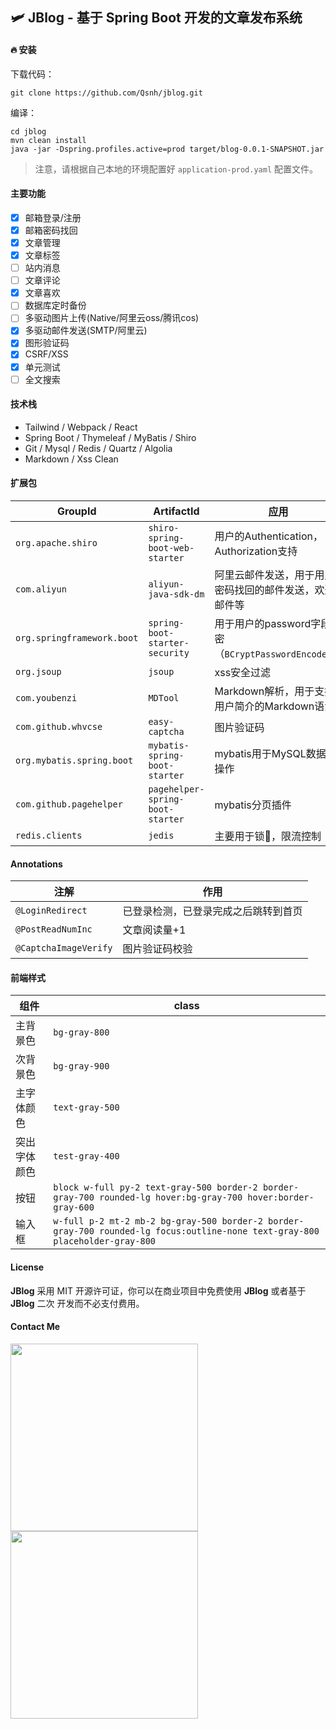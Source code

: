 
## 🛩 **JBlog** - 基于 Spring Boot 开发的文章发布系统

#### 🔥 安装

下载代码：

```
git clone https://github.com/Qsnh/jblog.git
```

编译：

```
cd jblog
mvn clean install
java -jar -Dspring.profiles.active=prod target/blog-0.0.1-SNAPSHOT.jar
```

> 注意，请根据自己本地的环境配置好 `application-prod.yaml` 配置文件。

#### 主要功能

+ [x] 邮箱登录/注册
+ [x] 邮箱密码找回
+ [x] 文章管理
+ [x] 文章标签
+ [ ] 站内消息
+ [ ] 文章评论
+ [x] 文章喜欢
+ [ ] 数据库定时备份
+ [ ] 多驱动图片上传(Native/阿里云oss/腾讯cos)
+ [x] 多驱动邮件发送(SMTP/阿里云)
+ [x] 图形验证码
+ [x] CSRF/XSS
+ [x] 单元测试
+ [ ] 全文搜索

#### 技术栈

+ Tailwind / Webpack / React
+ Spring Boot / Thymeleaf / MyBatis / Shiro
+ Git / Mysql / Redis / Quartz / Algolia
+ Markdown / Xss Clean

#### 扩展包

| GroupId | ArtifactId | 应用 |
| --- | --- | --- |
| `org.apache.shiro` | `shiro-spring-boot-web-starter` | 用户的Authentication，Authorization支持 |
| `com.aliyun` | `aliyun-java-sdk-dm` | 阿里云邮件发送，用于用户密码找回的邮件发送，欢迎邮件等 |
| `org.springframework.boot` | `spring-boot-starter-security` | 用于用户的password字段加密（`BCryptPasswordEncoder`）|
| `org.jsoup` | `jsoup` | xss安全过滤 |
| `com.youbenzi` | `MDTool` | Markdown解析，用于支持用户简介的Markdown语法 |
| `com.github.whvcse` | `easy-captcha` | 图片验证码 |
| `org.mybatis.spring.boot` | `mybatis-spring-boot-starter` | mybatis用于MySQL数据库操作 |
| `com.github.pagehelper` | `pagehelper-spring-boot-starter` | mybatis分页插件 |
| `redis.clients` | `jedis` | 主要用于锁🔐，限流控制 |

#### Annotations

| 注解 | 作用 |
| --- | --- |
| `@LoginRedirect` | 已登录检测，已登录完成之后跳转到首页 |
| `@PostReadNumInc` | 文章阅读量+1 |
| `@CaptchaImageVerify` | 图片验证码校验 |

#### 前端样式

| 组件 | class |
| --- | --- |
| 主背景色 | `bg-gray-800` |
| 次背景色 | `bg-gray-900` |
| 主字体颜色 | `text-gray-500` |
| 突出字体颜色 | `test-gray-400` |
| 按钮 | `block w-full py-2 text-gray-500 border-2 border-gray-700 rounded-lg hover:bg-gray-700 hover:border-gray-600` |
| 输入框 | `w-full p-2 mt-2 mb-2 bg-gray-500 border-2 border-gray-700 rounded-lg focus:outline-none text-gray-800 placeholder-gray-800` |

#### License

**JBlog** 采用 MIT 开源许可证，你可以在商业项目中免费使用 **JBlog** 或者基于 **JBlog** 二次 开发而不必支付费用。

#### Contact Me

<p>
<img src="https://user-images.githubusercontent.com/12671205/64419962-a1edc500-d0d0-11e9-8662-e57ab8382078.jpg" width=300>
<img src="https://s1.ax1x.com/2018/09/29/ilrhKP.png" width=300>
</p>
